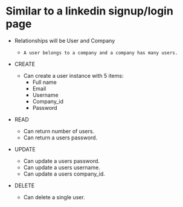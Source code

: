 # Similar to a linkedin signup/login page

- Relationships will be User and Company
  - `A user belongs to a company and a company has many users.`

- CREATE
  - Can create a user instance with 5 items:
    - Full name
    - Email
    - Username
    - Company_id
    - Password
    <!-- - Picture (advanced deliverable) -->

- READ
  - Can return number of users.
  - Can return a users password.

- UPDATE
  - Can update a users password.
  - Can update a users username.
  - Can update a users company_id.

- DELETE
  - Can delete a single user.